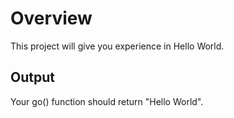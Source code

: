 # Overview

This project will give you experience in Hello World.

## Output

Your go() function should return "Hello World".

